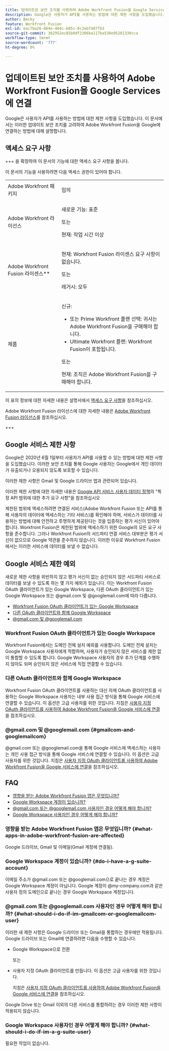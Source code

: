 ```yaml
---
title: 업데이트된 보안 조치를 사용하여 Adobe Workfront Fusion을 Google Services에 연결
description: Google은 사용자가 API를 사용하는 방법에 대한 제한 사항을 도입했습니다. 이 문서에서는 이러한 업데이트 보안 조치를 고려하여 Adobe Workfront Fusion을 Google에 연결하는 방법에 대해 설명합니다.
author: Becky
feature: Workfront Fusion
exl-id: eac7ba26-664e-464c-b05c-8c2ebf407fb3
source-git-commit: 362952ec85b0df2306ba117ba530e95201330cca
workflow-type: tm+mt
source-wordcount: '777'
ht-degree: 0%

---
```


# 업데이트된 보안 조치를 사용하여 Adobe Workfront Fusion을 Google Services에 연결

Google은 사용자가 API를 사용하는 방법에 대한 제한 사항을 도입했습니다. 이 문서에서는 이러한 업데이트 보안 조치를 고려하여 Adobe Workfront Fusion을 Google에 연결하는 방법에 대해 설명합니다.

## 액세스 요구 사항

+++ 을 확장하여 이 문서의 기능에 대한 액세스 요구 사항을 봅니다.

이 문서의 기능을 사용하려면 다음 액세스 권한이 있어야 합니다.

<table style="table-layout:auto">
 <col> 
 <col> 
 <tbody> 
  <tr> 
   <td role="rowheader">Adobe Workfront 패키지 
   <td> <p>임의</p> </td> 
  </tr> 
  <tr data-mc-conditions=""> 
   <td role="rowheader">Adobe Workfront 라이선스</td> 
   <td> <p>새로운 기능: 표준</p><p>또는</p><p>현재: 작업 시간 이상</p> </td> 
  </tr> 
  <tr> 
   <td role="rowheader">Adobe Workfront Fusion 라이센스**</td> 
   <td>
   <p>현재: Workfront Fusion 라이센스 요구 사항이 없습니다.</p>
   <p>또는</p>
   <p>레거시: 모두 </p>
   </td> 
  </tr> 
  <tr> 
   <td role="rowheader">제품</td> 
   <td>
   <p>신규:</p> <ul><li>또는 Prime Workfront 플랜 선택: 귀사는 Adobe Workfront Fusion을 구매해야 합니다.</li><li>Ultimate Workfront 플랜: Workfront Fusion이 포함됩니다.</li></ul>
   <p>또는</p>
   <p>현재: 조직은 Adobe Workfront Fusion을 구매해야 합니다.</p>
   </td> 
  </tr>
 </tbody> 
</table>

이 표의 정보에 대한 자세한 내용은 설명서에서 [액세스 요구 사항](/help/workfront-fusion/references/licenses-and-roles/access-level-requirements-in-documentation.md)을 참조하십시오.

Adobe Workfront Fusion 라이선스에 대한 자세한 내용은 [Adobe Workfront Fusion 라이선스](/help/workfront-fusion/set-up-and-manage-workfront-fusion/licensing-operations-overview/license-automation-vs-integration.md)를 참조하십시오.

+++

## Google 서비스 제한 사항

Google은 2020년 6월 1일부터 사용자가 API를 사용할 수 있는 방법에 대한 제한 사항을 도입했습니다. 이러한 보안 조치를 통해 Google 사용자는 Google에서 개인 데이터가 유출되거나 오용되지 않도록 보호할 수 있습니다.

이러한 제한 사항은 Gmail 및 Google 드라이브 앱과 관련되어 있습니다.

이러한 제한 사항에 대한 자세한 내용은 [Google API 서비스 사용자 데이터 정책](https://developers.google.com/terms/api-services-user-data-policy#additional_requirements_for_specific_api_scopes)의 &quot;특정 API 범위에 대한 추가 요구 사항&quot;을 참조하십시오

제한된 범위에 액세스하려면 연결된 서비스(Adobe Workfront Fusion 또는 API를 통해 사용자의 데이터에 액세스하는 기타 서비스)를 확인해야 하며, 서비스가 데이터를 사용하는 방법에 대해 안전하고 투명하게 제공된다는 것을 입증하는 평가 서신이 있어야 합니다. Workfront Fusion은 제한된 범위에 액세스하기 위한 Google의 모든 요구 사항을 준수합니다. 그러나 Workfront Fusion의 서드파티 연결 서비스 대부분은 평가 서신이 없으므로 Google 약관을 준수하지 않습니다. 이러한 이유로 Workfront Fusion에서는 이러한 서비스에 데이터를 보낼 수 없습니다.

## Google 서비스 제한 예외

새로운 제한 사항을 위반하지 않고 평가 서신이 없는 승인되지 않은 서드파티 서비스로 데이터를 보낼 수 있도록 하는 몇 가지 예외가 있습니다. 이는 Workfront Fusion OAuth 클라이언트가 있는 Google Workspace, 다른 OAuth 클라이언트가 있는 Google Workspace 또는 @gmail.com 및 @googlemail.com에 따라 다릅니다.

* [Workfront Fusion OAuth 클라이언트가 있는 Google Workspace](#google-workspace-with-workfront-fusion-oauth-client)
* [다른 OAuth 클라이언트와 함께 Google Workspace](#google-workspace-with-another-oauth-client)
* [@gmail.com 및 @googlemail.com](#gmailcom-and-googlemailcom)

### Workfront Fusion OAuth 클라이언트가 있는 Google Workspace

Workfront Fusion에서는 도메인 전체 설치 예외를 사용합니다. 도메인 전체 설치는 Google Workspace 사용자에게 적합하며, 사용자가 승인되지 않은 서비스를 제한 없이 통합할 수 있도록 합니다. Google Workspace 사용자의 경우 추가 단계를 수행하지 않아도 되며 승인되지 않은 서비스에 직접 연결할 수 있습니다.

### 다른 OAuth 클라이언트와 함께 Google Workspace

Workfront Fusion OAuth 클라이언트를 사용하는 대신 자체 OAuth 클라이언트를 사용하는 Google Workspace 사용자는 내부 사용 접근 방식을 통해 Google 서비스에 연결할 수 있습니다. 이 옵션은 고급 사용자를 위한 것입니다. 지침은 [사용자 지정 OAuth 클라이언트를 사용하여 Adobe Workfront Fusion을 Google 서비스에 연결](/help/workfront-fusion/create-scenarios/connect-to-apps/connect-fusion-to-google-using-oauth.md)을 참조하십시오.

### @gmail.com 및 @googlemail.com {#gmailcom-and-googlemailcom}

@gmail.com 또는 @googlemail.com을 통해 Google 서비스에 액세스하는 사용자는 개인 사용 접근 방식을 통해 Google 서비스에 연결할 수 있습니다. 이 옵션은 고급 사용자를 위한 것입니다. 지침은 [사용자 지정 OAuth 클라이언트를 사용하여 Adobe Workfront Fusion을 Google 서비스에 연결](/help/workfront-fusion/create-scenarios/connect-to-apps/connect-fusion-to-google-using-oauth.md)을 참조하십시오.

## FAQ

* [영향을 받는 Adobe Workfront Fusion 앱은 무엇입니까?](#what-apps-in-adobe-workfront-fusion-are-affected)
* [Google Workspace 계정이 있습니까?](#do-i-have-a-g-suite-account)
* [@gmail.com 또는 @googlemail.com 사용자인 경우 어떻게 해야 합니까?](#what-should-i-do-if-im-gmailcom-or-googlemailcom-user)
* [Google Workspace 사용자인 경우 어떻게 해야 합니까?](#what-should-i-do-if-im-a-g-suite-user)

### 영향을 받는 Adobe Workfront Fusion 앱은 무엇입니까? {#what-apps-in-adobe-workfront-fusion-are-affected}

Google 드라이브, Gmail 및 이메일(Gmail 계정에 연결됨).

### Google Workspace 계정이 있습니까? {#do-i-have-a-g-suite-account}

이메일 주소가 @gmail.com 또는 @googlemail.com으로 끝나는 경우 계정은 Google Workspace 계정이 아닙니다. Google 계정이 @my-company.com과 같은 사용자 정의 도메인으로 끝나는 경우 Google Workspace 계정입니다.

### @gmail.com 또는 @googlemail.com 사용자인 경우 어떻게 해야 합니까? {#what-should-i-do-if-im-gmailcom-or-googlemailcom-user}

이러한 새 제한 사항은 Google 드라이브 또는 Gmail을 통합하는 경우에만 적용됩니다. Google 드라이브 또는 Gmail에 연결하려면 다음을 수행할 수 있습니다.

* Google Workspace으로 전환

  또는

* 사용자 지정 OAuth 클라이언트를 만듭니다. 이 옵션은 고급 사용자를 위한 것입니다.

  지침은 [사용자 지정 OAuth 클라이언트를 사용하여 Adobe Workfront Fusion을 Google 서비스에 연결](/help/workfront-fusion/create-scenarios/connect-to-apps/connect-fusion-to-google-using-oauth.md)을 참조하십시오.

Google Drive 또는 Gmail 이외의 다른 서비스를 통합하려는 경우 이러한 제한 사항이 적용되지 않습니다.

### Google Workspace 사용자인 경우 어떻게 해야 합니까? {#what-should-i-do-if-im-a-g-suite-user}

필요한 작업이 없습니다.
